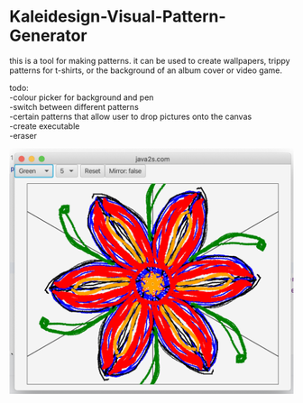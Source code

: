 # Kaleidesign-Visual-Pattern-Generator
this is a tool for making patterns. it can be used to create wallpapers, trippy patterns for t-shirts, or the background of an album cover or video game.  
  
todo:  
-colour picker for background and pen  
-switch between different patterns  
-certain patterns that allow user to drop pictures onto the canvas  
-create executable  
-eraser

![Screenshot](assets/Screen%20Shot%202023-08-16%20at%2011.57.50%20PM.png)
